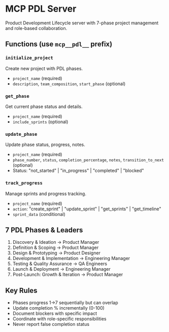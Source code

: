 # MCP PDL Server

Product Development Lifecycle server with 7-phase project management and role-based collaboration.

## Functions (use `mcp__pdl__` prefix)

### `initialize_project`
Create new project with PDL phases.
- `project_name` (required)
- `description`, `team_composition`, `start_phase` (optional)

### `get_phase`
Get current phase status and details.
- `project_name` (required)
- `include_sprints` (optional)

### `update_phase`
Update phase status, progress, notes.
- `project_name` (required)
- `phase_number`, `status`, `completion_percentage`, `notes`, `transition_to_next` (optional)
- Status: "not_started" | "in_progress" | "completed" | "blocked"

### `track_progress`
Manage sprints and progress tracking.
- `project_name` (required)
- `action`: "create_sprint" | "update_sprint" | "get_sprints" | "get_timeline"
- `sprint_data` (conditional)

## 7 PDL Phases & Leaders
1. Discovery & Ideation → Product Manager
2. Definition & Scoping → Product Manager  
3. Design & Prototyping → Product Designer
4. Development & Implementation → Engineering Manager
5. Testing & Quality Assurance → QA Engineers
6. Launch & Deployment → Engineering Manager
7. Post-Launch: Growth & Iteration → Product Manager

## Key Rules
- Phases progress 1→7 sequentially but can overlap
- Update completion % incrementally (0-100)
- Document blockers with specific impact
- Coordinate with role-specific responsibilities
- Never report false completion status